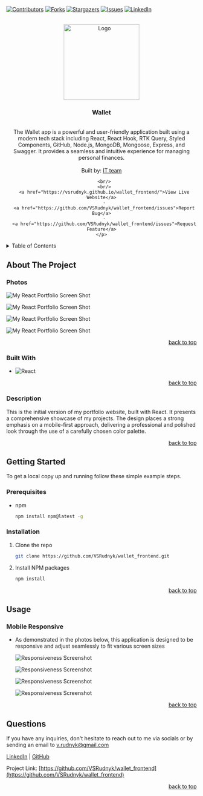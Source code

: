 <a name="readme-top"></a>

  <!-- PROJECT SHIELDS -->

[![Contributors][contributors-shield]][contributors-url]
[![Forks][forks-shield]][forks-url] [![Stargazers][stars-shield]][stars-url]
[![Issues][issues-shield]][issues-url]
[![LinkedIn][linkedin-shield]][linkedin-url]

  <!-- PROJECT LOGO -->

  <br />
  <div align="center">
    <a href="https://github.com/VSRudnyk/wallet_frontend">
      <img src="src/images/logo-black.svg" alt="Logo" width="200" height="200">
    </a>
    <h3 align="center">Wallet</h3>
    <p align="center">
    <br/>
The Wallet app is a powerful and user-friendly application built using a modern tech stack including React, React Hook, RTK Query, Styled Components, GitHub, Node.js, MongoDB, Mongoose, Express, and Swagger. It provides a seamless and intuitive experience for managing personal finances. <br/>
      <br/>
      Built by: <a href="https://github.com/VSRudnyk/wallet_frontend/graphs/contributors"><commun>IT</y> team</a>

      <br/>
      <br/>
      <a href="https://vsrudnyk.github.io/wallet_frontend/">View Live Website</a>
      ·
      <a href="https://github.com/VSRudnyk/wallet_frontend/issues">Report Bug</a>
      ·
      <a href="https://github.com/VSRudnyk/wallet_frontend/issues">Request Feature</a>
    </p>

  </div>
  
  <!-- TABLE OF CONTENTS -->

  <details>
    <summary>Table of Contents</summary>
    <ol>
      <li>
        <a href="#about-the-project">About The Project</a>
        <ul>
          <li><a href="#photos">Photos</a></li>
          <li><a href="#built-with">Built With</a></li>
          <li><a href="#description">Description</a></li>
        </ul>
      </li>
      <li>
          <a href="#getting-started">Getting Started</a>
        <ul>
          <li><a href="#prerequisites">Prerequisites</a></li>
          <li><a href="#installation">Installation</a></li>
        </ul>
      </li>
      <li>
          <a href="#usage">Usage</a>
        <ul>
          <li><a href="#mobile-responsive">Mobile Responsive</a></li>
        </ul>
      </li>
      <li><a href="#questions">Questions</a></li>
    </ol>
  </details>
  
  <!-- ABOUT THE PROJECT -->
  
  ## About The Project
  
  ### Photos
  
![My React Portfolio Screen Shot][product-screenshot]

![My React Portfolio Screen Shot][product-screenshot2]

![My React Portfolio Screen Shot][product-screenshot3]

![My React Portfolio Screen Shot][product-screenshot4]

  <p align="right"><a href="#readme-top">back to top</a></p>
  
  ### Built With
  
  - ![React](https://img.shields.io/badge/React-20232A?style=for-the-badge&logo=React&logoColor=61DAFB)

  <p align="right"><a href="#readme-top">back to top</a></p>
  
  ### Description
  
  This is the initial version of my portfolio website, built with React. It presents a comprehensive showcase of my projects. The design places a strong emphasis on a mobile-first approach, delivering a professional and polished look through the use of a carefully chosen color palette.
  
  <p align="right"><a href="#readme-top">back to top</a></p>

<!-- GETTING STARTED -->

## Getting Started

To get a local copy up and running follow these simple example steps.

### Prerequisites

- npm
  ```sh
  npm install npm@latest -g
  ```

### Installation

1. Clone the repo
   ```sh
   git clone https://github.com/VSRudnyk/wallet_frontend.git
   ```
2. Install NPM packages
   ```sh
   npm install
   ```

  <p align="right"><a href="#readme-top">back to top</a></p>
  
  <!-- USAGE EXAMPLES -->
  
  ## Usage  
  ### Mobile Responsive
  
  - As demonstrated in the photos below, this application is designed to be responsive and adjust seamlessly to fit various screen sizes
  
    ![Responsiveness Screenshot][responsive-screenshot]
    
    ![Responsiveness Screenshot][responsive-screenshot2]

    ![Responsiveness Screenshot][responsive-screenshot3]

    ![Responsiveness Screenshot][responsive-screenshot4]

  <p align="right"><a href="#readme-top">back to top</a></p>
  
  
<!-- QUESTIONS -->
  
## Questions

If you have any inquiries, don't hesitate to reach out to me via socials or by
sending an email to <a href="mailto:v.rudnyk@gmail.com">v.rudnyk@gmail.com</a>

<a href="https://www.linkedin.com/in/vladimir-rudnyk">LinkedIn</a> |
<a href="https://github.com/VSRudnyk/">GitHub</a>

Project Link:
[https://github.com/VSRudnyk/wallet_frontend](https://github.com/VSRudnyk/wallet_frontend)

  <p align="right"><a href="#readme-top">back to top</a></p>
  
  <!-- MARKDOWN LINKS & IMAGES -->

[contributors-shield]:
  https://img.shields.io/github/contributors/VSRudnyk/wallet_frontend.svg?style=for-the-badge
[contributors-url]:
  https://github.com/VSRudnyk/wallet_frontend/graphs/contributors
[forks-shield]:
  https://img.shields.io/github/forks/VSRudnyk/wallet_frontend.svg?style=for-the-badge
[forks-url]: https://github.com/VSRudnyk/wallet_frontend/network/members
[stars-shield]:
  https://img.shields.io/github/stars/VSRudnyk/wallet_frontend.svg?style=for-the-badge
[stars-url]: https://github.com/VSRudnyk/wallet_frontend/stargazers
[issues-shield]:
  https://img.shields.io/github/issues/VSRudnyk/wallet_frontend.svg?style=for-the-badge
[issues-url]: https://github.com/VSRudnyk/wallet_frontend/issues
[linkedin-shield]:
  https://img.shields.io/badge/-LinkedIn-black.svg?style=for-the-badge&logo=linkedin&colorB=555
[linkedin-url]: https://www.linkedin.com/in/vladimir-rudnyk

  <!-- UPDATE PLACEHOLDER IMAGES HERE -->

[product-screenshot]: src/images/screenshot.png
[product-screenshot2]: src/images/screenshot2.png
[product-screenshot3]: src/images/screenshot3.png
[product-screenshot4]: src/images/screenshot4.png
[responsive-screenshot]: src/images/mobile-screenshot.png
[responsive-screenshot2]: src/images/mobile-screenshot2.png
[responsive-screenshot3]: src/images/mobile-screenshot3.png
[responsive-screenshot4]: src/images/mobile-screenshot4.png
